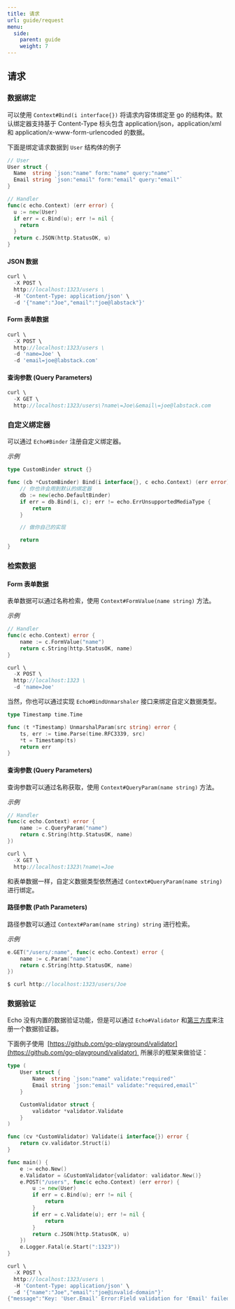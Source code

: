 ```yaml
---
title: 请求
url: guide/request
menu:
  side:
    parent: guide
    weight: 7
---
```


## 请求

### 数据绑定

可以使用 `Context#Bind(i interface{})` 将请求内容体绑定至 go 的结构体。默认绑定器支持基于 Content-Type 标头包含 application/json，application/xml 和 application/x-www-form-urlencoded 的数据。

下面是绑定请求数据到 `User` 结构体的例子

```go
// User
User struct {
  Name  string `json:"name" form:"name" query:"name"`
  Email string `json:"email" form:"email" query:"email"`
}
```

```go
// Handler
func(c echo.Context) (err error) {
  u := new(User)
  if err = c.Bind(u); err != nil {
    return
  }
  return c.JSON(http.StatusOK, u)
}
```

#### JSON 数据

```go
curl \
  -X POST \
  http://localhost:1323/users \
  -H 'Content-Type: application/json' \
  -d '{"name":"Joe","email":"joe@labstack"}'
```

#### Form 表单数据

```go
curl \
  -X POST \
  http://localhost:1323/users \
  -d 'name=Joe' \
  -d 'email=joe@labstack.com'
```

#### 查询参数 (Query Parameters)

```go
curl \
  -X GET \
  http://localhost:1323/users\?name\=Joe\&email\=joe@labstack.com
```

### 自定义绑定器

可以通过 `Echo#Binder` 注册自定义绑定器。

*示例*

```go
type CustomBinder struct {}

func (cb *CustomBinder) Bind(i interface{}, c echo.Context) (err error) {
	// 你也许会用到默认的绑定器
	db := new(echo.DefaultBinder)
	if err = db.Bind(i, c); err != echo.ErrUnsupportedMediaType {
		return
	}

	// 做你自己的实现

	return
}
```

### 检索数据

#### Form 表单数据

表单数据可以通过名称检索，使用 `Context#FormValue(name string)` 方法。

*示例*

```go
// Handler
func(c echo.Context) error {
	name := c.FormValue("name")
	return c.String(http.StatusOK, name)
}
```

```go
curl \
  -X POST \
  http://localhost:1323 \
  -d 'name=Joe'
```

当然，你也可以通过实现 `Echo#BindUnmarshaler` 接口来绑定自定义数据类型。

```go
type Timestamp time.Time

func (t *Timestamp) UnmarshalParam(src string) error {
	ts, err := time.Parse(time.RFC3339, src)
	*t = Timestamp(ts)
	return err
}
```

#### 查询参数 (Query Parameters)

查询参数可以通过名称获取，使用 `Context#QueryParam(name string)` 方法。

*示例*

```go
// Handler
func(c echo.Context) error {
	name := c.QueryParam("name")
	return c.String(http.StatusOK, name)
})
```

```go
curl \
  -X GET \
  http://localhost:1323\?name\=Joe
```

和表单数据一样，自定义数据类型依然通过 `Context#QueryParam(name string)` 进行绑定。

#### 路径参数 (Path Parameters)

路径参数可以通过 `Context#Param(name string) string` 进行检索。

*示例*

```go
e.GET("/users/:name", func(c echo.Context) error {
	name := c.Param("name")
	return c.String(http.StatusOK, name)
})
```

```go
$ curl http://localhost:1323/users/Joe
```

### 数据验证

Echo 没有内置的数据验证功能，但是可以通过 `Echo#Validator` 和[第三方库](https://github.com/avelino/awesome-go#validation)来注册一个数据验证器。

下面例子使用  [https://github.com/go-playground/validator](https://github.com/go-playground/validator)  所展示的框架来做验证：

```go
type (
	User struct {
		Name  string `json:"name" validate:"required"`
		Email string `json:"email" validate:"required,email"`
	}

	CustomValidator struct {
		validator *validator.Validate
	}
)

func (cv *CustomValidator) Validate(i interface{}) error {
	return cv.validator.Struct(i)
}

func main() {
	e := echo.New()
	e.Validator = &CustomValidator{validator: validator.New()}
	e.POST("/users", func(c echo.Context) (err error) {
		u := new(User)
		if err = c.Bind(u); err != nil {
			return
		}
		if err = c.Validate(u); err != nil {
			return
		}
		return c.JSON(http.StatusOK, u)
	})
	e.Logger.Fatal(e.Start(":1323"))
}
```

```go
curl \
  -X POST \
  http://localhost:1323/users \
  -H 'Content-Type: application/json' \
  -d '{"name":"Joe","email":"joe@invalid-domain"}'
{"message":"Key: 'User.Email' Error:Field validation for 'Email' failed on the 'email' tag"}
```

